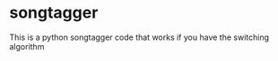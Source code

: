 songtagger
==========

This is a python songtagger code that works if you have the switching algorithm 